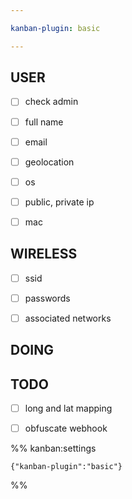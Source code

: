 ```yaml
---

kanban-plugin: basic

---
```


## USER

- [ ] check admin
- [ ] full name
- [ ] email
- [ ] geolocation
- [ ] os
- [ ] public, private ip
- [ ] mac


## WIRELESS

- [ ] ssid
- [ ] passwords
- [ ] associated networks


## DOING



## TODO

- [ ] long and lat mapping
- [ ] obfuscate webhook




%% kanban:settings
```
{"kanban-plugin":"basic"}
```
%%